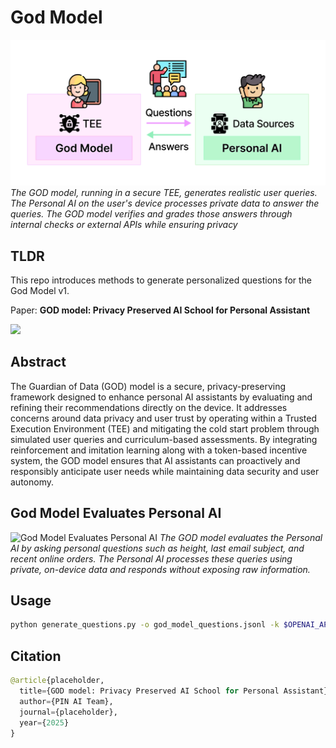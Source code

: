 # God Model

![God Model Architecture](./images/god_model.png)
*The GOD model, running in a secure TEE, generates realistic user queries. The Personal AI on the user's device processes private data to answer the queries. The GOD model verifies and grades those answers through internal checks or external APIs while ensuring privacy*

## TLDR

This repo introduces methods to generate personalized questions for the God Model v1.

Paper: **GOD model: Privacy Preserved AI School for Personal Assistant** 

<a href='https://arxiv.org/abs/XXXX'><img src='https://img.shields.io/badge/arXiv-XXXX'></a>

## Abstract

The Guardian of Data (GOD) model is a secure, privacy-preserving framework designed to enhance personal AI assistants by evaluating and refining their recommendations directly on the device. It addresses concerns around data privacy and user trust by operating within a Trusted Execution Environment (TEE) and mitigating the cold start problem through simulated user queries and curriculum-based assessments. By integrating reinforcement and imitation learning along with a token-based incentive system, the GOD model ensures that AI assistants can proactively and responsibly anticipate user needs while maintaining data security and user autonomy.



## God Model Evaluates Personal AI

![God Model Evaluates Personal AI](./images/evaluate.png)
*The GOD model evaluates the Personal AI by asking personal questions such as height, last email subject, and recent online orders. The Personal AI processes these queries using private, on-device data and responds without exposing raw information.*


## Usage

```bash
python generate_questions.py -o god_model_questions.jsonl -k $OPENAI_API_KEY
```

## Citation

```python
@article{placeholder,
  title={GOD model: Privacy Preserved AI School for Personal Assistant},
  author={PIN AI Team},
  journal={placeholder},
  year={2025}
}
```